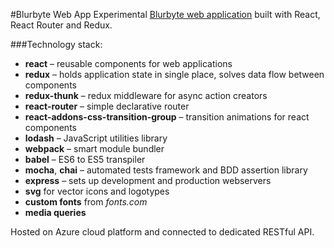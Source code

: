 #Blurbyte Web App
Experimental [Blurbyte web application](http://blurbyte.azurewebsites.net/) built with React, React Router and Redux.

###Technology stack:
  * __react__ – reusable components for web applications
  * __redux__ – holds application state in single place, solves data flow between components
  * __redux-thunk__ – redux middleware for async action creators
  * __react-router__ – simple declarative router
  * __react-addons-css-transition-group__ – transition animations for react components
  * __lodash__ – JavaScript utilities library
  * __webpack__ – smart module bundler
  * __babel__ – ES6 to ES5 transpiler
  * __mocha__, __chai__ – automated tests framework and BDD assertion library
  * __express__ – sets up development and production webservers
  * __svg__ for vector icons and logotypes
  * __custom fonts__ from *fonts.com*
  * __media queries__

Hosted on Azure cloud platform and connected to dedicated RESTful API.
